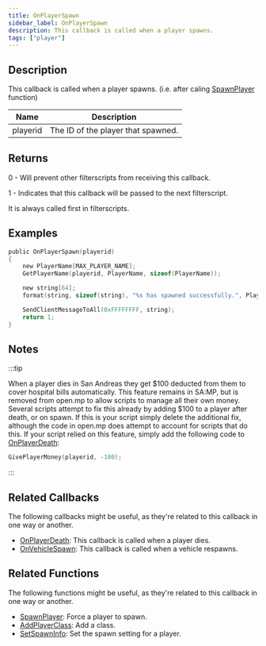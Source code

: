 ```yaml
---
title: OnPlayerSpawn
sidebar_label: OnPlayerSpawn
description: This callback is called when a player spawns.
tags: ["player"]
---
```


## Description

This callback is called when a player spawns. (i.e. after caling [SpawnPlayer](../functions/SpawnPlayer) function)

| Name     | Description                        |
| -------- | ---------------------------------- |
| playerid | The ID of the player that spawned. |

## Returns

0 - Will prevent other filterscripts from receiving this callback.

1 - Indicates that this callback will be passed to the next filterscript.

It is always called first in filterscripts.

## Examples

```c
public OnPlayerSpawn(playerid)
{
    new PlayerName[MAX_PLAYER_NAME];
    GetPlayerName(playerid, PlayerName, sizeof(PlayerName));

    new string[64];
    format(string, sizeof(string), "%s has spawned successfully.", PlayerName);

    SendClientMessageToAll(0xFFFFFFFF, string);
    return 1;
}
```

## Notes

:::tip

When a player dies in San Andreas they get $100 deducted from them to cover hospital bills automatically. This feature remains in SA:MP, but is removed from open.mp to allow scripts to manage all their own money. Several scripts attempt to fix this already by adding $100 to a player after death, or on spawn. If this is your script simply delete the additional fix, although the code in open.mp does attempt to account for scripts that do this. If your script relied on this feature, simply add the following code to [OnPlayerDeath](OnPlayerDeath):

```c
GivePlayerMoney(playerid, -100);
```

:::

## Related Callbacks

The following callbacks might be useful, as they're related to this callback in one way or another.

- [OnPlayerDeath](OnPlayerDeath): This callback is called when a player dies.
- [OnVehicleSpawn](OnVehicleSpawn): This callback is called when a vehicle respawns.

## Related Functions

The following functions might be useful, as they're related to this callback in one way or another.

- [SpawnPlayer](../functions/SpawnPlayer): Force a player to spawn.
- [AddPlayerClass](../functions/AddPlayerClass): Add a class.
- [SetSpawnInfo](../functions/SetSpawnInfo): Set the spawn setting for a player.
